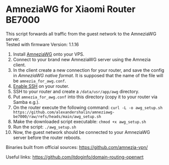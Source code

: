 # AmneziaWG for Xiaomi Router BE7000

This script forwards all traffic from the guest network to the AmneziaWG server.\
Tested with firmware Version: 1.1.16

1. Install [AmneziaWG](https://amnezia.org/ru/self-hosted) onto your VPS.
2. Connect to your brand new AmneziaWG server using the Amnezia client.
3. In the client create a new connection for your router, and save the config in _AmneziaWG native format_. It is supposed that the name of the file will be `amnezia_for_awg.conf`.
4. [Enable SSH](https://github.com/openwrt-xiaomi/xmir-patcher) on your router.
5. SSH to your router and create a `/data/usr/app/awg` directory.
6. Put `amnezia_for_awg.conf` into this directory (copy it to your router via Samba e.g.).
7. On the router execute the following command: `curl -L -o awg_setup.sh https://github.com/alexandershalin/amneziawg-be7000/raw/refs/heads/main/awg_setup.sh`
8. Make the downloaded script executable: `chmod +x awg_setup.sh`
9. Run the script: `./awg_setup.sh`
10. Now, the guest network should be connected to your AmneziaWG server before the router reboots.

Binaries built from official sources: https://github.com/amnezia-vpn/

Useful links:
https://github.com/itdoginfo/domain-routing-openwrt


